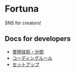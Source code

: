 # Fortuna
SNS for creators!
## Docs for developers
- [使用技術・分担](https://app.nuclino.com/Motonary/Engineer/20190111-ab0e20a7-2dfe-470b-a5a7-79d2a7f62d40)
- [コーディングルール](https://app.nuclino.com/Motonary/Engineer/efd62510-dce0-4fb1-a24e-c93cd8dde9c7)
- [セットアップ](https://app.nuclino.com/Motonary/Engineer/20190126-Set-up-6b283590-ea1c-4261-b8e4-507b572cd758)
